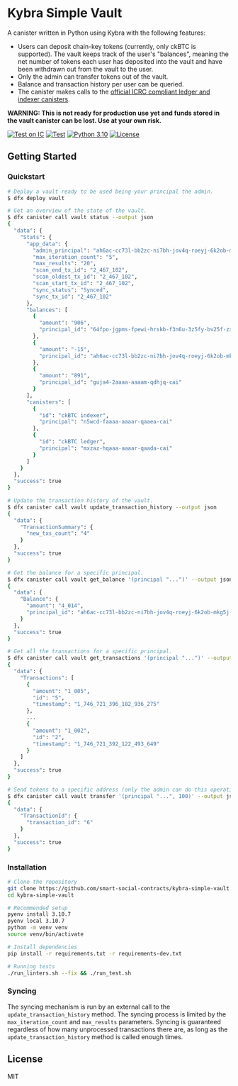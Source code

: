 # Kybra Simple Vault

A canister written in Python using Kybra with the following features:
- Users can deposit chain-key tokens (currently, only ckBTC is supported). The vault keeps track of the user's "balances", meaning the net number of tokens each user has deposited into the vault and have been withdrawn out from the vault to the user.
- Only the admin can transfer tokens out of the vault.
- Balance and transaction history per user can be queried.
- The canister makes calls to the [official ICRC compliant ledger and indexer canisters](https://github.com/dfinity/ic/releases?q=ledger-suite-icrc&expanded=true).


**WARNING: This is not ready for production use yet and funds stored in the vault canister can be lost. Use at your own risk.**

[![Test on IC](https://github.com/smart-social-contracts/kybra-simple-vault/actions/workflows/test_ic.yml/badge.svg)](https://github.com/smart-social-contracts/kybra-simple-vault/actions)
[![Test](https://github.com/smart-social-contracts/kybra-simple-vault/actions/workflows/test.yml/badge.svg)](https://github.com/smart-social-contracts/kybra-simple-vault/actions)
[![Python 3.10](https://img.shields.io/badge/python-3.10-blue.svg)](https://www.python.org/downloads/release/python-3107/)
[![License](https://img.shields.io/github/license/smart-social-contracts/kybra-simple-vault.svg)](https://github.com/smart-social-contracts/kybra-simple-vault/blob/main/LICENSE)


## Getting Started

### Quickstart


```bash
# Deploy a vault ready to be used being your principal the admin.
$ dfx deploy vault

# Get an overview of the state of the vault.
$ dfx canister call vault status --output json
{
  "data": {
    "Stats": {
      "app_data": {
        "admin_principal": "ah6ac-cc73l-bb2zc-ni7bh-jov4q-roeyj-6k2ob-mkg5j-pequi-vuaa6-2ae",
        "max_iteration_count": "5",
        "max_results": "20",
        "scan_end_tx_id": "2_467_102",
        "scan_oldest_tx_id": "2_467_102",
        "scan_start_tx_id": "2_467_102",
        "sync_status": "Synced",
        "sync_tx_id": "2_467_102"
      },
      "balances": [
        {
          "amount": "906",
          "principal_id": "64fpo-jgpms-fpewi-hrskb-f3n6u-3z5fy-bv25f-zxjzg-q5m55-xmfpq-hqe"
        },
        {
          "amount": "-15",
          "principal_id": "ah6ac-cc73l-bb2zc-ni7bh-jov4q-roeyj-6k2ob-mkg5j-pequi-vuaa6-2ae"
        },
        {
          "amount": "891",
          "principal_id": "guja4-2aaaa-aaaam-qdhjq-cai"
        }
      ],
      "canisters": [
        {
          "id": "ckBTC indexer",
          "principal": "n5wcd-faaaa-aaaar-qaaea-cai"
        },
        {
          "id": "ckBTC ledger",
          "principal": "mxzaz-hqaaa-aaaar-qaada-cai"
        }
      ]
    }
  },
  "success": true
}

# Update the transaction history of the vault.
$ dfx canister call vault update_transaction_history --output json
{
  "data": {
    "TransactionSummary": {
      "new_txs_count": "4"
    }
  },
  "success": true
}

# Get the balance for a specific principal.
$ dfx canister call vault get_balance '(principal "...")' --output json
{
  "data": {
    "Balance": {
      "amount": "4_014",
      "principal_id": "ah6ac-cc73l-bb2zc-ni7bh-jov4q-roeyj-6k2ob-mkg5j-pequi-vuaa6-2ae"
    }
  },
  "success": true
}

# Get all the transactions for a specific principal.
$ dfx canister call vault get_transactions '(principal "...")' --output json
{
  "data": {
    "Transactions": [
      {
        "amount": "1_005",
        "id": "5",
        "timestamp": "1_746_721_396_182_936_275"
      },
      ...
      {
        "amount": "1_002",
        "id": "2",
        "timestamp": "1_746_721_392_122_493_649"
      }
    ]
  },
  "success": true
}

# Send tokens to a specific address (only the admin can do this operation).
$ dfx canister call vault transfer '(principal "...", 100)' --output json
{
  "data": {
    "TransactionId": {
      "transaction_id": "6"
    }
  },
  "success": true
}

```


### Installation

```bash
# Clone the repository
git clone https://github.com/smart-social-contracts/kybra-simple-vault.git
cd kybra-simple-vault

# Recommended setup
pyenv install 3.10.7
pyenv local 3.10.7
python -m venv venv
source venv/bin/activate

# Install dependencies
pip install -r requirements.txt -r requirements-dev.txt

# Running tests
./run_linters.sh --fix && ./run_test.sh
```

### Syncing

The syncing mechanism is run by an external call to the `update_transaction_history` method. The syncing process is limited by the `max_iteration_count` and `max_results` parameters.
Syncing is guaranteed regardless of how many unprocessed transactions there are, as long as the `update_transaction_history` method is called enough times.

## License

MIT
